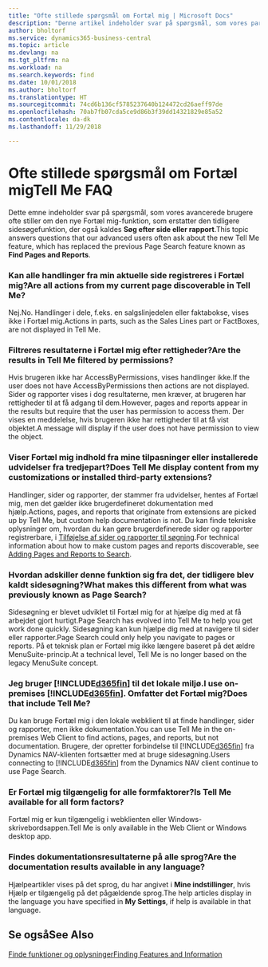 ```yaml
---
title: "Ofte stillede spørgsmål om Fortæl mig | Microsoft Docs"
description: "Denne artikel indeholder svar på spørgsmål, som vores partnere og kunder ofte stiller om Fortæl mig."
author: bholtorf
ms.service: dynamics365-business-central
ms.topic: article
ms.devlang: na
ms.tgt_pltfrm: na
ms.workload: na
ms.search.keywords: find
ms.date: 10/01/2018
ms.author: bholtorf
ms.translationtype: HT
ms.sourcegitcommit: 74cd6b136cf5785237640b124472cd26aeff97de
ms.openlocfilehash: 70ab7fb07cda5ce9d86b3f39dd14321829e85a52
ms.contentlocale: da-dk
ms.lasthandoff: 11/29/2018

---
```

# <a name="tell-me-faq"></a><span data-ttu-id="51e1f-103">Ofte stillede spørgsmål om Fortæl mig</span><span class="sxs-lookup"><span data-stu-id="51e1f-103">Tell Me FAQ</span></span>
<span data-ttu-id="51e1f-104">Dette emne indeholder svar på spørgsmål, som vores avancerede brugere ofte stiller om den nye Fortæl mig-funktion, som erstatter den tidligere sidesøgefunktion, der også kaldes **Søg efter side eller rapport**.</span><span class="sxs-lookup"><span data-stu-id="51e1f-104">This topic answers questions that our advanced users often ask about the new Tell Me feature, which has replaced the previous Page Search feature known as **Find Pages and Reports**.</span></span>

### <a name="are-all-actions-from-my-current-page-discoverable-in-tell-me"></a><span data-ttu-id="51e1f-105">Kan alle handlinger fra min aktuelle side registreres i Fortæl mig?</span><span class="sxs-lookup"><span data-stu-id="51e1f-105">Are all actions from my current page discoverable in Tell Me?</span></span>
<span data-ttu-id="51e1f-106">Nej.</span><span class="sxs-lookup"><span data-stu-id="51e1f-106">No.</span></span> <span data-ttu-id="51e1f-107">Handlinger i dele, f.eks. en salgslinjedelen eller faktabokse, vises ikke i Fortæl mig.</span><span class="sxs-lookup"><span data-stu-id="51e1f-107">Actions in parts, such as the Sales Lines part or FactBoxes, are not displayed in Tell Me.</span></span>

### <a name="are-the-results-in-tell-me-filtered-by-permissions"></a><span data-ttu-id="51e1f-108">Filtreres resultaterne i Fortæl mig efter rettigheder?</span><span class="sxs-lookup"><span data-stu-id="51e1f-108">Are the results in Tell Me filtered by permissions?</span></span>
<span data-ttu-id="51e1f-109">Hvis brugeren ikke har AccessByPermissions, vises handlinger ikke.</span><span class="sxs-lookup"><span data-stu-id="51e1f-109">If the user does not have AccessByPermissions then actions are not displayed.</span></span> <span data-ttu-id="51e1f-110">Sider og rapporter vises i dog resultaterne, men kræver, at brugeren har rettigheder til at få adgang til dem.</span><span class="sxs-lookup"><span data-stu-id="51e1f-110">However, pages and reports appear in the results but require that the user has permission to access them.</span></span> <span data-ttu-id="51e1f-111">Der vises en meddelelse, hvis brugeren ikke har rettigheder til at få vist objektet.</span><span class="sxs-lookup"><span data-stu-id="51e1f-111">A message will display if the user does not have permission to view the object.</span></span>

### <a name="does-tell-me-display-content-from-my-customizations-or-installed-third-party-extensions"></a><span data-ttu-id="51e1f-112">Viser Fortæl mig indhold fra mine tilpasninger eller installerede udvidelser fra tredjepart?</span><span class="sxs-lookup"><span data-stu-id="51e1f-112">Does Tell Me display content from my customizations or installed third-party extensions?</span></span>
<span data-ttu-id="51e1f-113">Handlinger, sider og rapporter, der stammer fra udvidelser, hentes af Fortæl mig, men det gælder ikke brugerdefineret dokumentation med hjælp.</span><span class="sxs-lookup"><span data-stu-id="51e1f-113">Actions, pages, and reports that originate from extensions are picked up by Tell Me, but custom help documentation is not.</span></span> <span data-ttu-id="51e1f-114">Du kan finde tekniske oplysninger om, hvordan du kan gøre brugerdefinerede sider og rapporter registrerbare, i [Tilføjelse af sider og rapporter til søgning](/dynamics365/business-central/dev-itpro/developer/devenv-al-menusuite-functionality).</span><span class="sxs-lookup"><span data-stu-id="51e1f-114">For technical information about how to make custom pages and reports discoverable, see [Adding Pages and Reports to Search](/dynamics365/business-central/dev-itpro/developer/devenv-al-menusuite-functionality).</span></span>

### <a name="what-makes-this-different-from-what-was-previously-known-as-page-search"></a><span data-ttu-id="51e1f-115">Hvordan adskiller denne funktion sig fra det, der tidligere blev kaldt sidesøgning?</span><span class="sxs-lookup"><span data-stu-id="51e1f-115">What makes this different from what was previously known as Page Search?</span></span>
<span data-ttu-id="51e1f-116">Sidesøgning er blevet udviklet til Fortæl mig for at hjælpe dig med at få arbejdet gjort hurtigt.</span><span class="sxs-lookup"><span data-stu-id="51e1f-116">Page Search has evolved into Tell Me to help you get work done quickly.</span></span> <span data-ttu-id="51e1f-117">Sidesøgning kan kun hjælpe dig med at navigere til sider eller rapporter.</span><span class="sxs-lookup"><span data-stu-id="51e1f-117">Page Search could only help you navigate to pages or reports.</span></span> <span data-ttu-id="51e1f-118">På et teknisk plan er Fortæl mig ikke længere baseret på det ældre MenuSuite-princip.</span><span class="sxs-lookup"><span data-stu-id="51e1f-118">At a technical level, Tell Me is no longer based on the legacy MenuSuite concept.</span></span>

### <a name="i-use-on-premises-included365finincludesd365finmdmd-does-that-include-tell-me"></a><span data-ttu-id="51e1f-119">Jeg bruger [!INCLUDE[d365fin](includes/d365fin_md.md)] til det lokale miljø.</span><span class="sxs-lookup"><span data-stu-id="51e1f-119">I use on-premises [!INCLUDE[d365fin](includes/d365fin_md.md)].</span></span> <span data-ttu-id="51e1f-120">Omfatter det Fortæl mig?</span><span class="sxs-lookup"><span data-stu-id="51e1f-120">Does that include Tell Me?</span></span>
<span data-ttu-id="51e1f-121">Du kan bruge Fortæl mig i den lokale webklient til at finde handlinger, sider og rapporter, men ikke dokumentation.</span><span class="sxs-lookup"><span data-stu-id="51e1f-121">You can use Tell Me in the on-premises Web Client to find actions, pages, and reports, but not documentation.</span></span> <span data-ttu-id="51e1f-122">Brugere, der opretter forbindelse til [!INCLUDE[d365fin](includes/d365fin_md.md)] fra Dynamics NAV-klienten fortsætter med at bruge sidesøgning.</span><span class="sxs-lookup"><span data-stu-id="51e1f-122">Users connecting to [!INCLUDE[d365fin](includes/d365fin_md.md)] from the Dynamics NAV client continue to use Page Search.</span></span>

### <a name="is-tell-me-available-for-all-form-factors"></a><span data-ttu-id="51e1f-123">Er Fortæl mig tilgængelig for alle formfaktorer?</span><span class="sxs-lookup"><span data-stu-id="51e1f-123">Is Tell Me available for all form factors?</span></span>
<span data-ttu-id="51e1f-124">Fortæl mig er kun tilgængelig i webklienten eller Windows-skrivebordsappen.</span><span class="sxs-lookup"><span data-stu-id="51e1f-124">Tell Me is only available in the Web Client or Windows desktop app.</span></span>

### <a name="are-the-documentation-results-available-in-any-language"></a><span data-ttu-id="51e1f-125">Findes dokumentationsresultaterne på alle sprog?</span><span class="sxs-lookup"><span data-stu-id="51e1f-125">Are the documentation results available in any language?</span></span>
<span data-ttu-id="51e1f-126">Hjælpeartikler vises på det sprog, du har angivet i **Mine indstillinger**, hvis Hjælp er tilgængelig på det pågældende sprog.</span><span class="sxs-lookup"><span data-stu-id="51e1f-126">The help articles display in the language you have specified in **My Settings**, if help is available in that language.</span></span>

## <a name="see-also"></a><span data-ttu-id="51e1f-127">Se også</span><span class="sxs-lookup"><span data-stu-id="51e1f-127">See Also</span></span>  
[<span data-ttu-id="51e1f-128">Finde funktioner og oplysninger</span><span class="sxs-lookup"><span data-stu-id="51e1f-128">Finding Features and Information</span></span>](ui-search.md)

